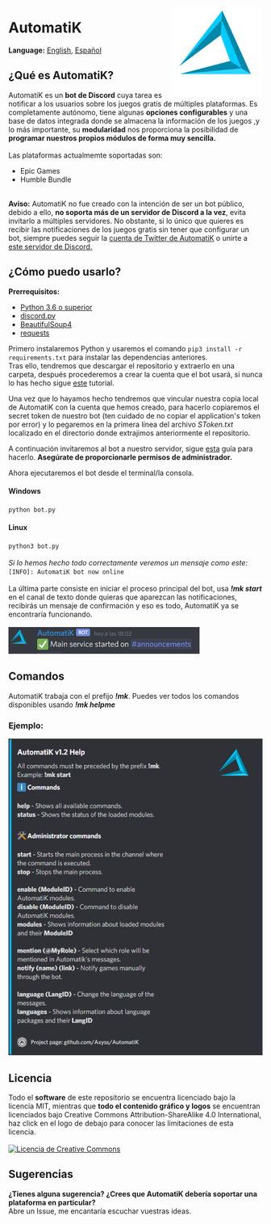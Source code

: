<img src="https://raw.githubusercontent.com/Axyss/AutomatiK/master/AutomatiK%20files/assets/ak_logo.png" alt="automatik_logo" align="right" width="180" height="180"></img>
<h1>AutomatiK</h1>
<b>Language:</b> <a href="README.md#automatik">English</a>, <a href="README_es_ES.md#automatik">Español</a>
<h2>¿Qué es AutomatiK?</h2>
AutomatiK es un <b>bot de Discord</b> cuya tarea es notificar a los usuarios sobre los juegos gratis de múltiples plataformas. Es completamente autónomo, tiene algunas <b>opciones configurables</b> y una base de datos integrada donde se almacena la información de los juegos ,y lo más importante, su <b>modularidad</b> nos proporciona la posibilidad de <b>programar nuestros propios módulos de forma muy sencilla.</b>
</br>
</br>
Las plataformas actualmemte soportadas son:

- Epic Games
- Humble Bundle
</br>
<b>Aviso:</b> AutomatiK no fue creado con la intención de ser un bot público, debido a ello, <b>no soporta más de un servidor de Discord a la vez</b>, evita invitarlo a múltiples servidores. No obstante, si lo único que quieres es recibir las notificaciones de los juegos gratis sin tener que configurar un bot, siempre puedes seguir la <a href="https://twitter.com/AutomatiK_bot">cuenta de Twitter de AutomatiK</a> o unirte a <a href="https://discord.gg/psDtnwX">este servidor de Discord.</a>

<h2>¿Cómo puedo usarlo?</h2>

<b>Prerrequisitos:</b>
- <a href="https://www.python.org/downloads/">Python 3.6 o superior</a>
- <a href="https://pypi.org/project/discord.py/">discord.py</a>
- <a href="https://pypi.org/project/beautifulsoup4/">BeautifulSoup4<a>
- <a href="https://pypi.org/project/requests/">requests<a>


Primero instalaremos Python y usaremos el comando `pip3 install -r requirements.txt` para instalar las dependencias anteriores.<br>
Tras ello, tendremos que descargar el repositorio y extraerlo en una carpeta, después procederemos a crear la cuenta que el bot usará, si nunca lo has hecho sigue <a href="https://discordpy.readthedocs.io/en/latest/discord.html#creating-a-bot-account">este</a> tutorial. 

Una vez que lo hayamos hecho tendremos que vincular nuestra copia local de AutomatiK con la cuenta que hemos creado, para hacerlo copiaremos el secret token de nuestro bot (ten cuidado de no copiar el application's token por error) y lo pegaremos en la primera línea del archivo <i>SToken.txt</i> localizado en el directorio donde extrajimos anteriormente el repositorio.

A continuación invitaremos al bot a nuestro servidor, sigue <a href="https://discordpy.readthedocs.io/en/latest/discord.html#inviting-your-bot">esta</a> guía para hacerlo. <b>Asegúrate de proporcionarle permisos de administrador.</b>

Ahora ejecutaremos el bot desde el terminal/la consola.
<h4>Windows</h4>

`python bot.py`
<h4>Linux</h4>

`python3 bot.py`
</br>
</br>
<i>Si lo hemos hecho todo correctamente veremos un mensaje como este:</i> `[INFO]: AutomatiK bot now online`
</br>
</br>
La última parte consiste en iniciar el proceso principal del bot, usa <b><i>!mk start</i></b> en el canal de texto donde quieras que aparezcan las notificaciones, recibirás un mensaje de confirmación y eso es todo, AutomatiK ya se encontraría funcionando.
</br>
</br>
<img src="https://raw.githubusercontent.com/Axyss/AutomatiK/master/AutomatiK%20files/assets/command_success.png" align="bottom"></img>
</br>
<h2>Comandos</h2>
AutomatiK trabaja con el prefijo <b><i>!mk</i></b>. 
Puedes ver todos los comandos disponibles usando <b><i>!mk helpme</i></b>
<h3>Ejemplo:</h3> <img src="https://raw.githubusercontent.com/Axyss/AutomatiK/master/AutomatiK%20files/assets/help.png" alt="helpme"></img>
<h2>Licencia</h2>
Todo el <b>software</b> de este repositorio se encuentra licenciado bajo la licencia MIT, mientras que <b>todo el contenido gráfico y logos</b> se encuentran licenciados bajo Creative Commons Attribution-ShareAlike 4.0 International, haz click en el logo de debajo para conocer las limitaciones de esta licencia.
</br>
</br>
<a rel="license" href="http://creativecommons.org/licenses/by-sa/4.0/"><img alt="Licencia de Creative Commons" src="http://www.axyss.ovh/automatik/cc_license.png" width="120" height="40"></a>
<h2>Sugerencias</h2>
<b>¿Tienes alguna sugerencia? ¿Crees que AutomatiK debería soportar una plataforma en particular?</b>
</br>
Abre un Issue, me encantaría escuchar vuestras ideas.
